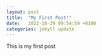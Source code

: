 ```yaml
---
layout: post
title:  "My First Post!"
date:   2022-10-29 09:54:59 +0100
categories: jekyll update
---
```

This is my first post
